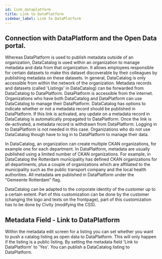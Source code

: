 ```yaml
---
id: link_dataplatform
title: Link to DataPlatform
sidebar_label: Link to DataPlatform
---
```


## Connection with DataPlatform and the Open Data portal.

Whereas DataPlatform is used to publish metadata outside of an organization, DataCatalog is used within an organization to manage metadata and data from that organization. It allows employees responsible for certain datasets to make this dataset discoverable by their colleagues by publishing metadata on these datasets. In general, DataCatalog is only accessible from within the network of the organization. Metadata records and datasets (called 'Listings' in DataCatalog) can be forwarded from DataCatalog to DataPlatform. DataPlatform is accessible from the internet. Organizations who have both DataCatalog and DataPlatform can use DataCatalog to manage their DataPlatform. DataCatalog has options to indicate whether or not a metadata record should be published in DataPlatform. If this link is activated, any update on a metadata record in DataCatalog is automatically propagated to DataPlatform. Once the link is de-activated, a metadata record is withdrawn from DataPlatform. Logging in to DataPlatform is not needed in this case. Organizations who do not use DataCatalog though have to log in to DataPlatform to manage their data.

In DataCatalog, an organization can create multiple CKAN organizations, for example one for each department. In DataPlatform, metadata are usually published using a limited number of CKAN organizations. For example, in DataCatalog the Rotterdam municipality has defined CKAN organizations for all departments, plus a couple of organizations which are affiliated to the municipality such as the public transport company and the local health authorities. All metadata are published in DataPlatform under the “Gemeente Rotterdam” flag.

DataCatalog can be adapted to the corporate identity of the customer up to a certain extent. Part of this customization can be done by the customer (changing the logo and texts on the frontpage), part of this customization has to be done by Civity (modifying the CSS).

## Metadata Field - Link to DataPlatform

Within the metadata edit screen for a listing you can set whether you want to push a catalog listing as open data to DataPlatform. This will only happen if the listing is a public listing. By setting the metadata field 'Link to DataPlatform' to 'Yes'. You can publish a DataCatalog listing to DataPlatform.

